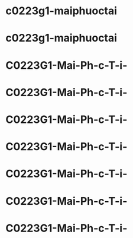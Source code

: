 # c0223g1-maiphuoctai
# c0223g1-maiphuoctai
# C0223G1-Mai-Ph-c-T-i-
# C0223G1-Mai-Ph-c-T-i-
# C0223G1-Mai-Ph-c-T-i-
# C0223G1-Mai-Ph-c-T-i-
# C0223G1-Mai-Ph-c-T-i-
# C0223G1-Mai-Ph-c-T-i-
# C0223G1-Mai-Ph-c-T-i-
